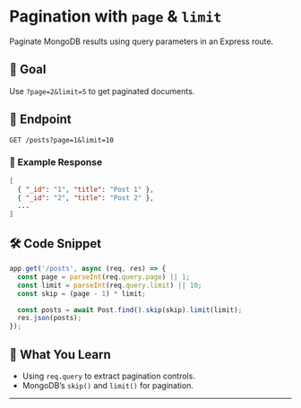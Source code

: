 
# Pagination with `page` & `limit`

Paginate MongoDB results using query parameters in an Express route.

## 📌 Goal

Use `?page=2&limit=5` to get paginated documents.

## 📂 Endpoint

```
GET /posts?page=1&limit=10
```

### 🧠 Example Response

```json
[
  { "_id": "1", "title": "Post 1" },
  { "_id": "2", "title": "Post 2" },
  ...
]
```

## 🛠️ Code Snippet

```js
app.get('/posts', async (req, res) => {
  const page = parseInt(req.query.page) || 1;
  const limit = parseInt(req.query.limit) || 10;
  const skip = (page - 1) * limit;

  const posts = await Post.find().skip(skip).limit(limit);
  res.json(posts);
});
```

## 🎯 What You Learn

* Using `req.query` to extract pagination controls.
* MongoDB’s `skip()` and `limit()` for pagination.

---
